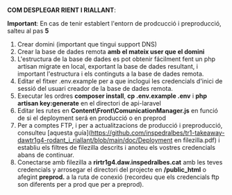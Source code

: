 **COM DESPLEGAR RIENT I RIALLANT**:

**Important**: En cas de tenir establert l'entorn de prodcucció i preproducció, salteu al pas **5**

1. Crear domini (important que tingui support DNS)
2. Crear la base de dades remota **amb el mateix user que el domini**
3. L'estructura de la base de dades es pot obtenir fácilment fent un php artisan migrate en local, exportant la base de dades resultant, i important l'estructura i els continguts a la base de dades remota.
4. Editar el fitxer .env.example per a que inclogui les credencials d'inici de sessió del usuari creador de la base de dades remota.
5. Executar les ordres **composer install**, **cp .env.example .env** i **php artisan key:generate** en el directori de api-laravel
6. Editar les rutes en **Content\Front\ComunicationManager.js** en funció de si el deployment será en producció o en preprod
7. Per a comptes FTP, i per a actualitzacions de producció i preproducció, consulteu [aquesta guía](https://github.com/inspedralbes/tr1-takeaway-dawtr1g4-rodant_i_riallant/blob/main/doc/Deployment en filezilla.pdf) i establiu els filtres de filezilla descrits i anoteu els vostres credencials abans de continuar.
8. Conectarse amb filezilla a **rirtr1g4.daw.inspedralbes.cat** amb les teves credencials y arrosegar el directori del projecte en **/public_html** o afegint **preprod.** a la ruta de conexió (recordeu que els credencials ftp son diferents per a prod que per a preprod).